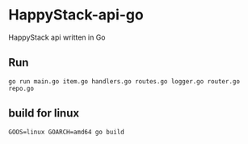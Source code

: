 # HappyStack-api-go
HappyStack api written in Go

## Run
```
go run main.go item.go handlers.go routes.go logger.go router.go repo.go
```

## build for linux
```
GOOS=linux GOARCH=amd64 go build
```
